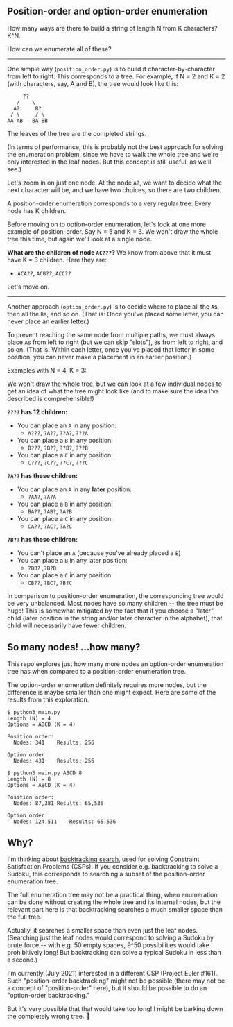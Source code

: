## Position-order and option-order enumeration

How many ways are there to build a string of length N from K characters? K\^N.

How can we enumerate all of these?

----

One simple way (`position_order.py`) is to build it character-by-character
from left to right. This corresponds to a tree. For example, if N = 2 and K =
2 (with characters, say, A and B), the tree would look like this:

```
     ??
   /    \
  A?     B?
 / \     / \
AA AB   BA BB
```

The leaves of the tree are the completed strings.

(In terms of performance, this is probably not the best approach for solving
the enumeration problem, since we have to walk the whole tree and we're only
interested in the leaf nodes. But this concept is still useful, as we'll see.)

Let's zoom in on just one node. At the node `A?`, we want to decide what the
next character will be, and we have two choices, so there are two children.

A position-order enumeration corresponds to a very regular tree: Every node
has K children.

Before moving on to option-order enumeration, let's look at one more example
of position-order. Say N = 5 and K = 3. We won't draw the whole tree this
time, but again we'll look at a single node.

**What are the children of node `AC???`?** We know from above that it must
have K = 3 children. Here they are:
- `ACA??`, `ACB??`, `ACC??`

Let's move on.

----

Another approach (`option_order.py`) is to decide where to place all the `A`s,
then all the `B`s, and so on. (That is: Once you've placed some letter, you
can never place an earlier letter.)

To prevent reaching the same node from multiple paths, we must always place
`A`s from left to right (but we can skip "slots"), `B`s from left to right,
and so on. (That is: Within each letter, once you've placed that letter in
some position, you can never make a placement in an earlier position.)

Examples with N = 4, K = 3:

We won't draw the whole tree, but we can look at a few individual nodes to get
an idea of what the tree might look like (and to make sure the idea I've
described is comprehensible!)

**`????` has 12 children:**
- You can place an `A` in any position:
    - `A???`, `?A??`, `??A?`, `???A`
- You can place a `B` in any position:
    - `B???`, `?B??`, `??B?`, `???B`
- You can place a `C` in any position:
    - `C???`, `?C??`, `??C?`, `???C`

**`?A??` has these children:**
- You can place an `A` in any **later** position:
    - `?AA?`, `?A?A`
- You can place a `B` in any position:
    - `BA??`, `?AB?`, `?A?B`
- You can place a `C` in any position:
    - `CA??`, `?AC?`, `?A?C`

**`?B??` has these children:**
- You can't place an `A` (because you've already placed a `B`)
- You can place a `B` in any later position:
    - `?BB?` ,`?B?B`
- You can place a `C` in any position:
    - `CB??`, `?BC?`, `?B?C`

In comparison to position-order enumeration, the corresponding tree would be
very unbalanced. Most nodes have so many children -- the tree must be huge!
This is somewhat mitigated by the fact that if you choose a "later" child
(later position in the string and/or later character in the alphabet), that
child will necessarily have fewer children.

## So many nodes! ...how many?

This repo explores just how many more nodes an option-order enumeration tree
has when compared to a position-order enumeration tree.

The option-order enumeration definitely requires more nodes, but the
difference is maybe smaller than one might expect. Here are some of the
results from this exploration.

```console
$ python3 main.py
Length (N) = 4
Options = ABCD (K = 4)

Position order:
  Nodes: 341	Results: 256

Option order:
  Nodes: 431	Results: 256
```

```console
$ python3 main.py ABCD 8
Length (N) = 8
Options = ABCD (K = 4)

Position order:
  Nodes: 87,381	Results: 65,536

Option order:
  Nodes: 124,511	Results: 65,536
```

## Why?

I'm thinking about [backtracking search][backtracking], used for solving
Constraint Satisfaction Problems (CSPs). If you consider e.g. backtracking to
solve a Sudoku, this corresponds to searching a subset of the position-order
enumeration tree.

The full enumeration tree may not be a practical thing, when enumeration can
be done without creating the whole tree and its internal nodes, but the
relevant part here is that backtracking searches a much smaller space than the
full tree.

Actually, it searches a smaller space than even just the leaf nodes.
(Searching just the leaf nodes would correspond to solving a Sudoku by brute
force -- with e.g. 50 empty spaces, 9\^50 possibilities would take
prohibitively long! But backtracking can solve a typical Sudoku in less than a
second.)

I'm currently (July 2021) interested in a different CSP (Project Euler #161).
Such "position-order backtracking" might not be possible (there may not be a
concept of "position-order" here), but it should be possible to do an
"option-order backtracking."

But it's very possible that that would take too long! I might be barking down
the completely wrong tree. 🌳


[backtracking]: https://en.wikipedia.org/wiki/Backtracking
